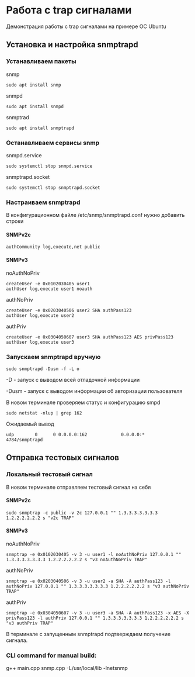 # Работа с trap сигналами
Демонстрация работы с trap сигналами на примере ОС Ubuntu

## Установка и настройка snmptrapd

### Устанавливаем пакеты

snmp

    sudo apt install snmp

snmpd

    sudo apt install snmpd

snmptrad

    sudo apt install snmptrapd

### Останавливаем сервисы snmp

snmpd.service

    sudo systemctl stop snmpd.service
    
snmptrapd.socket

    sudo systemctl stop snmptrapd.socket

### Настраиваем snmptrapd

В конфигурационном файле /etc/snmp/snmptrapd.conf нужно добавить строки

#### SNMPv2c

    authCommunity log,execute,net public

#### SNMPv3

noAuthNoPriv

    createUser -e 0x0102030405 user1
    authUser log,execute user1 noauth

authNoPriv

    createUser -e 0x0203040506 user2 SHA authPass123
    authUser log,execute user2

authPriv

    createUser -e 0x0304050607 user3 SHA authPass123 AES privPass123
    authUser log,execute user3

### Запускаем snmptrapd вручную

    sudo snmptrapd -Dusm -f -L o

-D - запуск с выводом всей отладочной информации

-Dusm - запуск с выводом информации об авторизации пользователя

В новом терминале проверяем статус и конфигурацию smpd

    sudo netstat -nlup | grep 162

Ожидаемый вывод

    udp        0      0 0.0.0.0:162             0.0.0.0:*                           4784/snmptrapd  

## Отправка тестовых сигналов
### Локальный тестовый сигнал
В новом терминале отправляем тестовый сигнал на себя

#### SNMPv2c

    sudo snmptrap -c public -v 2c 127.0.0.1 "" 1.3.3.3.3.3.3.3 1.2.2.2.2.2.2 s "v2c TRAP"

#### SNMPv3

noAuthNoPriv

    snmptrap -e 0x0102030405 -v 3 -u user1 -l noAuthNoPriv 127.0.0.1 "" 1.3.3.3.3.3.3.3 1.2.2.2.2.2.2 s "v3 noAuthNoPriv TRAP"

authNoPriv

    snmptrap -e 0x0203040506 -v 3 -u user2 -a SHA -A authPass123 -l authNoPriv 127.0.0.1 "" 1.3.3.3.3.3.3.3 1.2.2.2.2.2.2 s "v3 authNoPriv TRAP"

authPriv

    snmptrap -e 0x0304050607 -v 3 -u user3 -a SHA -A authPass123 -x AES -X privPass123 -l authPriv 127.0.0.1 "" 1.3.3.3.3.3.3.3 1.2.2.2.2.2.2 s "v3 authPriv TRAP"


В терминале с запущенным snmptrapd подтверждаем получение сигнала.


### CLI command for manual build:
g++ main.cpp snmp.cpp -L/usr/local/lib -lnetsnmp